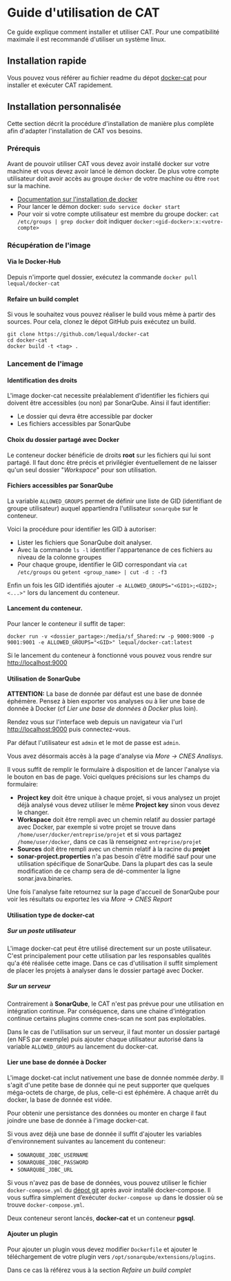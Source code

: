 # Guide d'utilisation de CAT
Ce guide explique comment installer et utiliser CAT. Pour une compatibilité
maximale il est recommandé d'utiliser un système linux.

## Installation rapide
Vous pouvez vous référer au fichier readme du dépot
[docker-cat](https://github.com/lequal/docker-cat) pour installer et exécuter
CAT rapidement.

## Installation personnalisée
Cette section décrit la procédure d'installation de manière plus complète afin
d'adapter l'installation de CAT vos besoins.

### Prérequis
Avant de pouvoir utiliser CAT vous devez avoir installé docker sur votre machine
et vous devez avoir lancé le démon docker.
De plus votre compte utilisateur doit avoir accès au groupe `docker` de votre
machine ou être `root` sur la machine.

- [Documentation sur l'installation de docker](https://docs.docker.com/install/)
- Pour lancer le démon docker: `sudo service docker start`
- Pour voir si votre compte utilisateur est membre du groupe docker:
  `cat /etc/groups | grep docker` doit indiquer `docker:<gid-docker>:x:<votre-compte>`

### Récupération de l'image

#### Via le Docker-Hub
Depuis n'importe quel dossier, exécutez la commande `docker pull lequal/docker-cat`

#### Refaire un build complet
Si vous le souhaitez vous pouvez réaliser le build vous même à partir des sources.
Pour cela, clonez le dépot GitHub puis exécutez un build.
```
git clone https://github.com/lequal/docker-cat
cd docker-cat
docker build -t <tag> .
```

### Lancement de l'image
#### Identification des droits
L'image docker-cat necessite préalablement d'identifier les fichiers qui doivent
être accessibles (ou non) par SonarQube. Ainsi il faut identifier:

- Le dossier qui devra être accessible par docker
- Les fichiers accessibles par SonarQube

#### Choix du dossier partagé avec Docker
Le conteneur docker bénéficie de droits **root** sur les fichiers qui lui sont
partagé. Il faut donc être précis et privilégier éventuellement de ne laisser
qu'un seul dossier "*Workspace*" pour son utilisation.

#### Fichiers accessibles par SonarQube
La variable `ALLOWED_GROUPS` permet de définir une liste de GID (identifiant de
groupe utilisateur) auquel appartiendra l'utilisateur `sonarqube` sur le
conteneur.

Voici la procédure pour identifier les GID à autoriser:
- Lister les fichiers que SonarQube doit analyser.
- Avec la commande `ls -l` identifier l'appartenance de ces fichiers au niveau
de la colonne groupes
- Pour chaque groupe, identifier le GID correspondant via `cat /etc/groups` ou
`getent <group_name> | cut -d : -f3`

Enfin un fois les GID identifiés ajouter `-e ALLOWED_GROUPS="<GID1>;<GID2>;<...>"`
lors du lancement du conteneur.

#### Lancement du conteneur.
Pour lancer le conteneur il suffit de taper:
```
docker run -v <dossier_partage>:/media/sf_Shared:rw -p 9000:9000 -p 9001:9001 -e ALLOWED_GROUPS="<GID>" lequal/docker-cat:latest
```
Si le lancement du conteneur à fonctionné vous pouvez vous rendre sur
[http://localhost:9000](http://localhost:9000/)

#### Utilisation de SonarQube

**ATTENTION:** La base de donnée par défaut est une base de donnée éphémère.
Pensez à bien exporter vos analyses ou à lier une base de donnée à Docker
(cf *Lier une base de données à Docker* plus loin).

Rendez vous sur l'interface web depuis un navigateur via l'url
[http://localhost:9000](http://localhost:9000/) puis connectez-vous.

Par défaut l'utilisateur est `admin` et le mot de passe est `admin`.

Vous avez désormais accès à la page d'analyse via *More -> CNES Analisys*.

Il vous suffit de remplir le formulaire à disposition et de lancer l'analyse via
le bouton en bas de page. Voici quelques précisions sur les champs du formulaire:

- **Project key** doit être unique à chaque projet, si vous analysez un projet
  déjà analysé vous devez utiliser le même **Project key** sinon vous devez le
  changer.
- **Workspace** doit être rempli avec un chemin relatif au dossier partagé avec
  Docker, par exemple si votre projet se trouve dans
  `/home/user/docker/entreprise/projet` et si vous partagez `/home/user/docker`,
  dans ce cas là renseignez `entreprise/projet`
- **Sources** doit être rempli avec un chemin relatif à la racine du **projet**
- **sonar-project.properties** n'a pas besoin d'être modifié sauf pour une
  utilisation spécifique de SonarQube. Dans la plupart des cas la seule
  modification de ce champ sera de dé-commenter la ligne sonar.java.binaries.


Une fois l'analyse faite retournez sur la page d'accueil de SonarQube pour voir
les résultats ou exportez les via *More -> CNES Report*

#### Utilisation type de docker-cat
##### Sur un poste utilisateur
L'image docker-cat peut être utilisé directement sur un poste utilisateur.
C'est principalement pour cette utilisation par les responsables qualités qu'a
été réalisée cette image. Dans ce cas d'utilisation il suffit simplement de
placer les projets à analyser dans le dossier partagé avec Docker.

##### Sur un serveur
Contrairement à **SonarQube**, le CAT n'est pas prévue pour une utilisation en
intégration continue. Par conséquence, dans une chaine d'intégration continue
certains plugins comme cnes-scan ne sont pas exploitables.

Dans le cas de l'utilisation sur un serveur, il faut monter un dossier partagé
(en NFS par exemple) puis ajouter chaque utilisateur autorisé dans la variable
`ALLOWED_GROUPS` au lancement du docker-cat.

#### Lier une base de donnée à Docker
L'image docket-cat inclut nativement une base de donnée nommée *derby*. Il s'agit
d'une petite base de donnée qui ne peut supporter que quelques méga-octets de
charge, de plus, celle-ci est éphémère. A chaque arrêt du docker, la base de
donnée est vidée.

Pour obtenir une persistance des données ou monter en charge il faut joindre une
base de donnée à l'image docker-cat.

Si vous avez déjà une base de donnée il suffit d'ajouter les variables
d'environnement suivantes au lancement du conteneur:

- `SONARQUBE_JDBC_USERNAME`
- `SONARQUBE_JDBC_PASSWORD`
- `SONARQUBE_JDBC_URL`

Si vous n'avez pas de base de données, vous pouvez utiliser le fichier
`docker-compose.yml` du [dépot git](https://github.com/lequal/docker-cat) après
avoir installé docker-compose. Il vous suffira simplement d’exécuter
`docker-compose up` dans le dossier où se trouve `docker-compose.yml`.

Deux conteneur seront lancés, **docker-cat** et un conteneur **pgsql**.


#### Ajouter un plugin
Pour ajouter un plugin vous devez modifier `Dockerfile` et ajouter le
téléchargement de votre plugin vers `/opt/sonarqube/extensions/plugins`.

Dans ce cas là référez vous à la section *Refaire un build complet*
